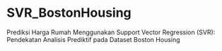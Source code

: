# SVR_BostonHousing
Prediksi Harga Rumah Menggunakan Support Vector Regression (SVR): Pendekatan Analisis Prediktif pada Dataset Boston Housing
